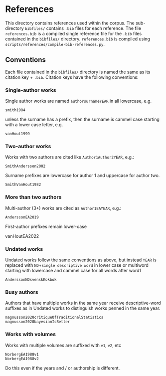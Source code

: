 # References

This directory contains references used within the corpus. The sub-directory `bibfiles/` contains `.bib` files for each reference. The file `references.bib` is a compiled single reference file for the `.bib` files contained in the `bibfiles/` directory. `references.bib` is compiled using `scripts/references/compile-bib-references.py`.


## Conventions

Each file contained in the `bibfiles/` directory is named the same as its citation key + `.bib`. Citation keys have the following conventions:

### Single-author works

Single author works are named `authorsurnameYEAR` in all lowercase, e.g.

	smith1984

unless the surname has a prefix, then the surname is cammel case starting with a lower case letter, e.g.

	vanHout1999


### Two-author works

Works with two authors are cited like `Author1Author2YEAR`, e.g.:

	SmithAndersson2002

Surname prefixes are lowercase for author 1 and uppercase for author two.

	SmithVanHout1982


### More than two authors

Multi-author (3+) works are cited as `Author1EAYEAR`, e.g.:

	AnderssonEA2019

First-author prefixes remain lower-case

vanHoutEA2022


### Undated works

Undated works follow the same conventions as above, but instead `YEAR` is replaced with `ND`+`single descriptive word` in lower case or multiword starting with lowercase and cammel case for all words after word1

	AnderssonNDsvenskKokbok 


### Busy authors

Authors that have multiple works in the same year receive descriptive-word suffixes as in Undated works to distinguish works penned in the same year.

	magnusson2020critiqueOfTraditionalStatistics
	magnusson2020bayesianIsBetter


### Works with volumes

Works with multiple volumes are suffixed with `v1`, `v2`, etc

	NorbergEA1988v1
	NorbergEA1988v2

Do this even if the years and / or authorship is different.